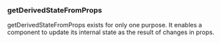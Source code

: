 ### getDerivedStateFromProps
getDerivedStateFromProps exists for only one purpose. 
It enables a component to update its internal state as the result of changes in props.
